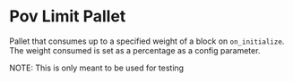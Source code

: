 # Pov Limit Pallet

Pallet that consumes up to a specified weight of a block on `on_initialize`.
The weight consumed is set as a percentage as a config parameter.

NOTE: This is only meant to be used for testing